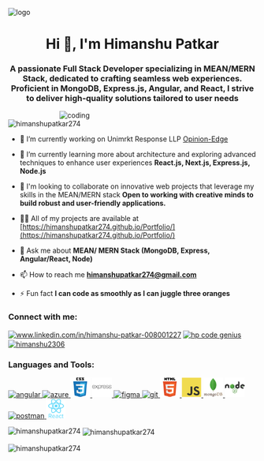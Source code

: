 ![logo](https://as1.ftcdn.net/v2/jpg/02/02/51/62/1000_F_202516212_m7v0yJwPQENQedM8tmGCCPSalUxGwXPZ.jpg)
<h1 align="center">Hi 👋, I'm Himanshu Patkar</h1>
<h3 align="center">A passionate Full Stack Developer specializing in MEAN/MERN Stack, dedicated to crafting seamless web experiences. Proficient in MongoDB, Express.js, Angular, and React, I strive to deliver high-quality solutions tailored to user needs</h3>

<img align="right" width="400" src="https://cdn.dribbble.com/users/926537/screenshots/4502924/python-2.gif" alt="coding">

<p align="left"> <img src="https://komarev.com/ghpvc/?username=himanshupatkar274&label=Profile%20views&color=0e75b6&style=flat" alt="himanshupatkar274" /> </p>

- 🔭 I’m currently working on Unimrkt Response LLP [Opinion-Edge](https://panel.opinion-edge.com/)

- 🌱 I’m currently learning more about architecture and exploring advanced techniques to enhance user experiences **React.js, Next.js, Express.js, Node.js**

- 🧾 I'm looking to collaborate on innovative web projects that leverage my skills in the MEAN/MERN stack **Open to working with creative minds to build robust and user-friendly applications.**

- 👨‍💻 All of my projects are available at [https://himanshupatkar274.github.io/Portfolio/](https://himanshupatkar274.github.io/Portfolio/)

- 💬 Ask me about **MEAN/ MERN Stack (MongoDB, Express, Angular/React, Node)**

- 📫 How to reach me **himanshupatkar274@gmail.com**

- ⚡ Fun fact **I can code as smoothly as I can juggle three oranges**

<h3 align="left">Connect with me:</h3>
<p align="left">
<a href="https://linkedin.com/in/www.linkedin.com/in/himanshu-patkar-008001227" target="blank"><img align="center" src="https://raw.githubusercontent.com/rahuldkjain/github-profile-readme-generator/master/src/images/icons/Social/linked-in-alt.svg" alt="www.linkedin.com/in/himanshu-patkar-008001227" height="30" width="40" /></a>
<a href="https://www.youtube.com/c/hp code genius" target="blank"><img align="center" src="https://raw.githubusercontent.com/rahuldkjain/github-profile-readme-generator/master/src/images/icons/Social/youtube.svg" alt="hp code genius" height="30" width="40" /></a>
<a href="https://www.leetcode.com/himanshu2306" target="blank"><img align="center" src="https://raw.githubusercontent.com/rahuldkjain/github-profile-readme-generator/master/src/images/icons/Social/leet-code.svg" alt="himanshu2306" height="30" width="40" /></a>
</p>

<h3 align="left">Languages and Tools:</h3>
<p align="left"> <a href="https://angular.io" target="_blank" rel="noreferrer"> <img src="https://angular.io/assets/images/logos/angular/angular.svg" alt="angular" width="40" height="40"/> </a> <a href="https://azure.microsoft.com/en-in/" target="_blank" rel="noreferrer"> <img src="https://www.vectorlogo.zone/logos/microsoft_azure/microsoft_azure-icon.svg" alt="azure" width="40" height="40"/> </a> <a href="https://www.w3schools.com/css/" target="_blank" rel="noreferrer"> <img src="https://raw.githubusercontent.com/devicons/devicon/master/icons/css3/css3-original-wordmark.svg" alt="css3" width="40" height="40"/> </a> <a href="https://expressjs.com" target="_blank" rel="noreferrer"> <img src="https://raw.githubusercontent.com/devicons/devicon/master/icons/express/express-original-wordmark.svg" alt="express" width="40" height="40"/> </a> <a href="https://www.figma.com/" target="_blank" rel="noreferrer"> <img src="https://www.vectorlogo.zone/logos/figma/figma-icon.svg" alt="figma" width="40" height="40"/> </a> <a href="https://git-scm.com/" target="_blank" rel="noreferrer"> <img src="https://www.vectorlogo.zone/logos/git-scm/git-scm-icon.svg" alt="git" width="40" height="40"/> </a> <a href="https://www.w3.org/html/" target="_blank" rel="noreferrer"> <img src="https://raw.githubusercontent.com/devicons/devicon/master/icons/html5/html5-original-wordmark.svg" alt="html5" width="40" height="40"/> </a> <a href="https://developer.mozilla.org/en-US/docs/Web/JavaScript" target="_blank" rel="noreferrer"> <img src="https://raw.githubusercontent.com/devicons/devicon/master/icons/javascript/javascript-original.svg" alt="javascript" width="40" height="40"/> </a> <a href="https://www.mongodb.com/" target="_blank" rel="noreferrer"> <img src="https://raw.githubusercontent.com/devicons/devicon/master/icons/mongodb/mongodb-original-wordmark.svg" alt="mongodb" width="40" height="40"/> </a> <a href="https://nodejs.org" target="_blank" rel="noreferrer"> <img src="https://raw.githubusercontent.com/devicons/devicon/master/icons/nodejs/nodejs-original-wordmark.svg" alt="nodejs" width="40" height="40"/> </a> <a href="https://postman.com" target="_blank" rel="noreferrer"> <img src="https://www.vectorlogo.zone/logos/getpostman/getpostman-icon.svg" alt="postman" width="40" height="40"/> </a> <a href="https://reactjs.org/" target="_blank" rel="noreferrer"> <img src="https://raw.githubusercontent.com/devicons/devicon/master/icons/react/react-original-wordmark.svg" alt="react" width="40" height="40"/> </a> </p>

<p><img align="left" src="https://github-readme-stats.vercel.app/api/top-langs?username=himanshupatkar274&show_icons=true&locale=en&layout=compact" alt="himanshupatkar274" /></p>

<p>&nbsp;<img align="center" src="https://github-readme-stats.vercel.app/api?username=himanshupatkar274&show_icons=true&locale=en" alt="himanshupatkar274" /></p>

<p><img align="center" src="https://github-readme-streak-stats.herokuapp.com/?user=himanshupatkar274&" alt="himanshupatkar274" /></p>
